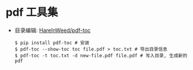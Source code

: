 # pdf 工具集

- 目录编辑: [HareInWeed/pdf-toc](https://github.com/HareInWeed/pdf-toc)
  ```
  $ pip install pdf-toc # 安装
  $ pdf-toc --show-toc toc file.pdf > toc.txt # 导出目录信息
  $ pdf-toc -t toc.txt -d new-file.pdf file.pdf # 写入目录, 生成新的 pdf
  ```
